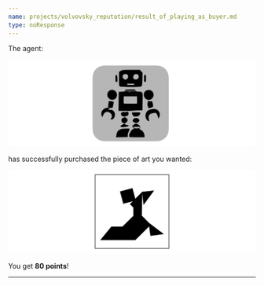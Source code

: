 ```yaml
---
name: projects/volvovsky_reputation/result_of_playing_as_buyer.md
type: noResponse
---
```


The agent:

![robot image](projects/volvovsky_reputation/robot_icon.jpg)

has successfully purchased the piece of art you wanted:

![purchase image](projects/volvovsky_reputation/Tangram_A5.jpg)

You get **80 points**!

---
